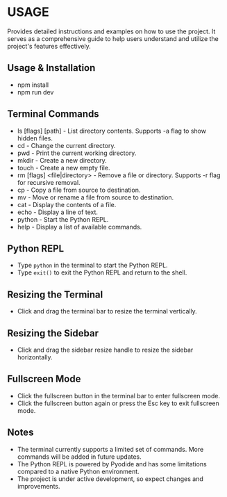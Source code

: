 # USAGE
Provides detailed instructions and examples on how to use the project. It serves as a comprehensive 
guide to help users understand and utilize the project's features effectively.

## Usage & Installation
- npm install
- npm run dev

## Terminal Commands
- ls [flags] [path] - List directory contents. Supports -a flag to show hidden files.
- cd <path> - Change the current directory.
- pwd - Print the current working directory.
- mkdir <directory> - Create a new directory.
- touch <file> - Create a new empty file.
- rm [flags] <file|directory> - Remove a file or directory. Supports -r flag for recursive removal.
- cp <source> <destination> - Copy a file from source to destination.
- mv <source> <destination> - Move or rename a file from source to destination.
- cat <file> - Display the contents of a file.
- echo <text> - Display a line of text.
- python - Start the Python REPL.
- help - Display a list of available commands.

## Python REPL
- Type `python` in the terminal to start the Python REPL.
- Type `exit()` to exit the Python REPL and return to the shell.

## Resizing the Terminal
- Click and drag the terminal bar to resize the terminal vertically.

## Resizing the Sidebar
- Click and drag the sidebar resize handle to resize the sidebar horizontally.

## Fullscreen Mode
- Click the fullscreen button in the terminal bar to enter fullscreen mode.
- Click the fullscreen button again or press the Esc key to exit fullscreen mode.

## Notes
- The terminal currently supports a limited set of commands. More commands will be added in future updates.
- The Python REPL is powered by Pyodide and has some limitations compared to a native Python environment.
- The project is under active development, so expect changes and improvements.
